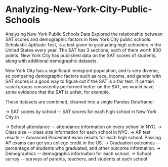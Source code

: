 # Analyzing-New-York-City-Public-Schools
Analyzing New York Public Schools Data
Explored the relationship between SAT scores and demographic factors in New York City public schools. Scholastic Aptitude Test, is a test given to graduating high schoolers in the United States every year. The SAT has 3 sections, each of them worth 800 points. New York City has published data on the SAT scores of students, along with additional demographic datasets.

New York City has a significant immigrant population, and is very diverse, so comparing demographic factors such as race, income, and gender with SAT scores is a good way to figure out if the SAT is a fair test. If certain racial groups consistently performed better on the SAT, we would have some evidence that the SAT is unfair, for example.

These datasets are combined, cleaned into a single Pandas Dataframe:

-> SAT scores by school -- SAT scores for each high school in New York City./n

-> School attendance -- attendance information on every school in NYC.
-> Class size -- class size information for each school in NYC.
-> AP test results -- Advanced Placement exam results for each high school. Passing AP exams can get you college credit in the US.
-> Graduation outcomes -- percentage of students who graduated, and other outcome information.
-> Demographics -- demographic information for each school.
-> School survey -- surveys of parents, teachers, and students at each school
